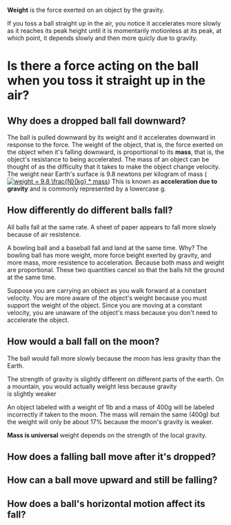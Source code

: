 **Weight** is the force exerted on an object by the gravity.

If you toss a ball straight up in the air, you notice it accelerates more slowly as it reaches its peak height until it is momentarily motionless
at its peak, at  which point, it depends slowly and then more quicly due to gravity. 

# Is there a force acting on the ball when you toss it straight up in the air?

## Why does a dropped ball fall downward?

The ball is pulled downward by its weight and it accelerates downward in response to the force. The weight of the object, that is, the force 
exerted on the object when it's falling downward, is proportional to its **mass**, that is, the object's resistance to being accelerated. The 
mass of an object can be thought of as the difficulty that it takes to make the object change velocity. The weight near Earth's surface is 
9.8 newtons per kilogram of mass (<a href="https://www.codecogs.com/eqnedit.php?latex=weight&space;=&space;9.8&space;\frac{N}{kg}&space;*&space;mass" target="_blank"><img src="https://latex.codecogs.com/gif.latex?weight&space;=&space;9.8&space;\frac{N}{kg}&space;*&space;mass" title="weight = 9.8 \frac{N}{kg} * mass" /></a>)
This is known as **acceleration due to gravity** and is commonly represented by a lowercase g.

## How differently do different balls fall?

All balls fall at the same rate. A sheet of paper appears to fall more slowly because of air resistence. 

A bowling ball and a baseball fall and land at the same time. Why? The bowling ball has more weight, more force beight exerted by gravity, and 
more mass, more resistence to acceleration. Because both mass and weight are proportional. These two quantities cancel so that the balls hit 
the ground at the same time.

Suppose you are carrying an object as you walk forward at a constant velocity. You are more aware of the object's weight because you must support 
the weight of the object. Since you are moving at a constant velocity, you are unaware of the object's mass because you don't need to accelerate the object.


## How would a ball fall on the moon?

The ball would fall more slowly because the moon has less gravity than the Earth.

The strength of gravity is slightly different on different parts of the earth. On a mountain, you would actually weight less because gravity  
is slightly weaker

An object labeled with a weight of 1lb and a mass of 400g will be labeled incorrectly if taken to the moon. The mass will remain the same (400g) 
but the weight will only be about 17% because the moon's gravity is weaker.

**Mass is universal** weight depends on the strength of the local gravity.


## How does a falling ball move after it's dropped?

## How can a ball move upward and still be falling?

## How does a ball's horizontal motion affect its fall?

